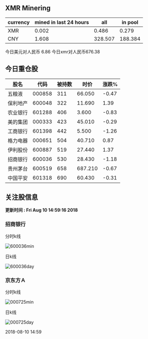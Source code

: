 ## XMR Minering

|currency|mined in last 24 hours|all|in pool|
|---|---|---|---|
|XMR|0.002|0.486|0.279|
|CNY|1.608|328.507|188.384|

今日美元对人民币 6.86	今日xmr对人民币676.38


## 今日重仓股 

|股名|代码|被持数|时价|涨跌%|
|---|---|---|---|---|
|五粮液|000858|311|66.050|-0.47|
|保利地产|600048|322|11.690|1.39|
|农业银行|601288|406|3.600|-0.83|
|美的集团|000333|423|45.010|-0.29|
|工商银行|601398|442|5.500|-1.26|
|格力电器|000651|504|40.710|0.87|
|伊利股份|600887|519|27.440|1.37|
|招商银行|600036|530|28.430|-1.18|
|贵州茅台|600519|658|687.210|-0.67|
|中国平安|601318|690|60.430|-0.31|

## 关注股信息
**更新时间 : Fri Aug 10 14:59:16 2018**
### 招商银行 
分时k线

![600036min](http://image.sinajs.cn/newchart/min/n/sh600036.gif)

日k线

![600036day](http://image.sinajs.cn/newchart/daily/n/sh600036.gif)

### 京东方Ａ 
分时k线

![000725min](http://image.sinajs.cn/newchart/min/n/sz000725.gif)

日k线

![000725day](http://image.sinajs.cn/newchart/daily/n/sz000725.gif)

2018-08-10 14:59